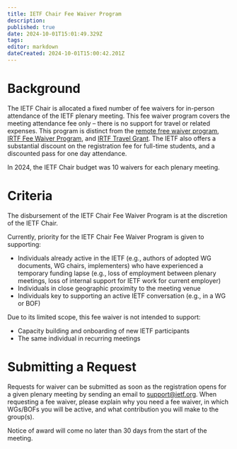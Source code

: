 ```yaml
---
title: IETF Chair Fee Waiver Program
description: 
published: true
date: 2024-10-01T15:01:49.329Z
tags: 
editor: markdown
dateCreated: 2024-10-01T15:00:42.201Z
---
```


# Background

The IETF Chair is allocated a fixed number of fee waivers for in-person attendance of the IETF plenary meeting.  This fee waiver program covers the meeting attendance fee only – there is no support for travel or related expenses.  This program is distinct from the [remote free waiver program](https://www.ietf.org/meeting/registration-fee-waivers/), [IRTF Fee Waiver Program](https://www.irtf.org/feewaivers.html), and [IRTF Travel Grant](https://www.irtf.org/travelgrants/).  The IETF also offers a substantial discount on the registration fee for full-time students, and a discounted pass for one day attendance.

In 2024, the IETF Chair budget was 10 waivers for each plenary meeting.

# Criteria

The disbursement of the IETF Chair Fee Waiver Program is at the discretion of the IETF Chair.

Currently, priority for the IETF Chair Fee Waiver Program is given to supporting:

* Individuals already active in the IETF (e.g., authors of adopted WG documents, WG chairs, implementers) who have experienced a temporary funding lapse (e.g., loss of employment between plenary meetings, loss of internal support for IETF work for current employer)  
* Individuals in close geographic proximity to the meeting venue  
* Individuals key to supporting an active IETF conversation (e.g., in a WG or BOF)

Due to its limited scope, this fee waiver is not intended to support: 

* Capacity building and onboarding of new IETF participants  
* The same individual in recurring meetings

# Submitting a Request

Requests for waiver can be submitted as soon as the registration opens for a given plenary meeting by sending an email to support@ietf.org. When requesting a fee waiver, please explain why you need a fee waiver, in which WGs/BOFs you will be active, and what contribution you will make to the group(s).

Notice of award will come no later than 30 days from the start of the meeting.  
